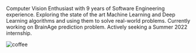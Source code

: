 Computer Vision Enthusiast with 9 years of Software Engineering experience. Exploring the state of the art Machine Learning and Deep Learning algorithms and using them to solve real-world problems. Currently working on BrainAge prediction problem. Actively seeking a Summer 2022 internship.

![coffee](https://user-images.githubusercontent.com/31473347/164362283-b1b9793e-4577-4816-a8df-f42f54568b26.png)
